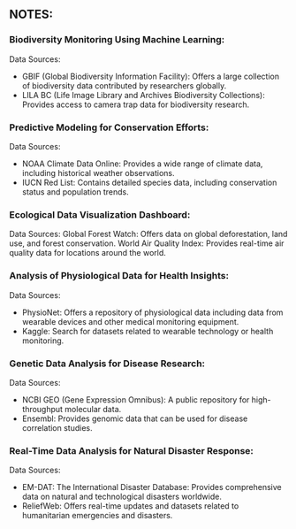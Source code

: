 

NOTES:
---

### Biodiversity Monitoring Using Machine Learning:
Data Sources:
 - GBIF (Global Biodiversity Information Facility): Offers a large collection of biodiversity data contributed by researchers globally.
 - LILA BC (Life Image Library and Archives Biodiversity Collections): Provides access to camera trap data for biodiversity research.

### Predictive Modeling for Conservation Efforts:
Data Sources:
- NOAA Climate Data Online: Provides a wide range of climate data, including historical weather observations.
- IUCN Red List: Contains detailed species data, including conservation status and population trends.

### Ecological Data Visualization Dashboard:
Data Sources:
    Global Forest Watch: Offers data on global deforestation, land use, and forest conservation.
    World Air Quality Index: Provides real-time air quality data for locations around the world.

### Analysis of Physiological Data for Health Insights:
Data Sources:
- PhysioNet: Offers a repository of physiological data including data from wearable devices and other medical monitoring equipment.
- Kaggle: Search for datasets related to wearable technology or health monitoring.

### Genetic Data Analysis for Disease Research:
Data Sources:
- NCBI GEO (Gene Expression Omnibus): A public repository for high-throughput molecular data.
- Ensembl: Provides genomic data that can be used for disease correlation studies.

### Real-Time Data Analysis for Natural Disaster Response:
Data Sources:
- EM-DAT: The International Disaster Database: Provides comprehensive data on natural and technological disasters worldwide.
- ReliefWeb: Offers real-time updates and datasets related to humanitarian emergencies and disasters.